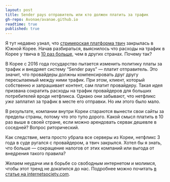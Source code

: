 ```yaml
---
layout: post
title: Sender pays отправитель или кто должен платить за трафик
gh-repo: Avonae/avanae.github.io
readtime: true
published: true
---
```


Я тут недавно узнал, что [стримерская платформа твич](https://www.notion.so/1389e053302f49d9aa5173c5739074ef?pvs=21) закрылась в Южной Корее. Начав разбираться, выяснилось что расходы на трафик в Корее у твича в [10 раз больше](https://blog.twitch.tv/en/2023/12/05/an-update-on-twitch-in-korea/), чем в других странах. Почему так?

В Корее с 2016 года государство пытается изменить политику платы за трафик и внедряет систему “Sender pays” — платит отправитель. Это значит, что провайдеры должны компенсировать друг другу пересылаемый между ними трафик. При этом, клиент, который собственно и запрашивает контент, сам платит провайдеру. Такая идея призвана сократить расходы на трафик провайдеров для больших потребителей вроде нетфликса. Однако они забывают, что нетфликс *уже* заплатил за трафик в месте его отправки. Но им этого было мало.

В результате, компании внутри Кореи стараются вынести свои сайты за пределы страны, потому что это тупо дорого. Какой смысл платить в 10 раз выше в своей стране, если можно арендовать сервак дешевле в соседней? Вопрос риторический. 

Как следствие, мета просто убрала все серверы из Кореи, нетфликс 3 года в суде ругался с провайдером, а твич закрылся. Хотел бы я знать, что больше — сокращение налогов от этих компаний или выгода от внедрения такого правила? 

Желаем неудачи им в борьбе со свободным интернетом и молимся, чтобы этот тренд не докатился до нас. Подробнее можно почитать [в статье на internetsociety.com](https://www.internetsociety.org/resources/internet-fragmentation/south-korea-sender-pays/).